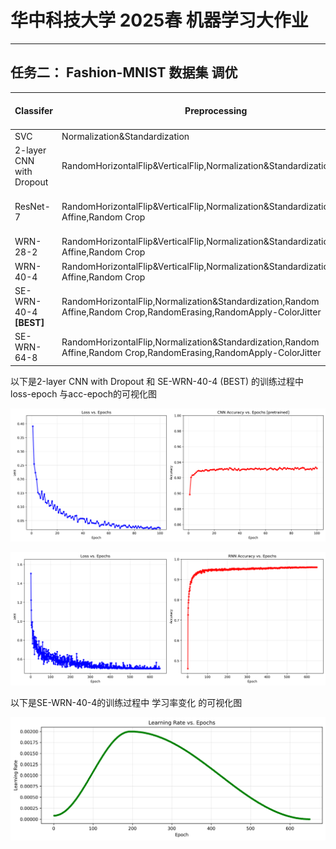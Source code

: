 # 华中科技大学 2025春 机器学习大作业

---

## 任务二： Fashion-MNIST 数据集 调优



| Classifer                | Preprocessing                                                                                                      | Best Acc   | Macro F1 score         | Parameters |
| ------------------------ | ------------------------------------------------------------------------------------------------------------------ | ---------- | ---------------------- | ---------- |
| SVC                      | Normalization&Standardization                                                                                      | 0.8999     | 0.8998                 | ~28.8M     |
| 2-layer CNN with Dropout | RandomHorizontalFlip&VerticalFlip,Normalization&Standardization                                                    | 0.9335     | 0.9333                 | ~824K      |
| ResNet-7                 | RandomHorizontalFlip&VerticalFlip,Normalization&Standardization,Random Affine,Random Crop                          | 0.9300     | \ (Deleted before Cal) | ~184K      |
| WRN-28-2                 | RandomHorizontalFlip&VerticalFlip,Normalization&Standardization,Random Affine,Random Crop                          | 0.9564     | 0.9564                 | ~1.42M     |
| WRN-40-4                 | RandomHorizontalFlip&VerticalFlip,Normalization&Standardization,Random Affine,Random Crop                          | 0.9578     | 0.9577                 | ~8.53M     |
| SE-WRN-40-4 **[BEST]**   | RandomHorizontalFlip,Normalization&Standardization,Random Affine,Random Crop,RandomErasing,RandomApply-ColorJitter | **0.9609** | **0.9609**             | ~8.97M     |
| SE-WRN-64-8              | RandomHorizontalFlip,Normalization&Standardization,Random Affine,Random Crop,RandomErasing,RandomApply-ColorJitter | 0.9595     | 0.9595                 | ~60.9M     |

以下是2-layer CNN with Dropout 和 SE-WRN-40-4 (BEST) 的训练过程中 loss-epoch 与acc-epoch的可视化图

![CNN](./Misc/training_metrics_cnn.png "CNN_Training_Metrics")

![SE-WRN-40-4](./Misc/training_metrics_rnn.png "SE-WRN-TrainingMetrics")



以下是SE-WRN-40-4的训练过程中 学习率变化 的可视化图

![SE-WRN-40-4](./Misc/learning_rate_rnn.png "SE-WRN-LearningRate")
